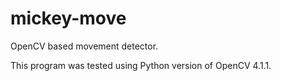 # mickey-move
OpenCV based movement detector.

This program was tested using Python version of OpenCV 4.1.1.
